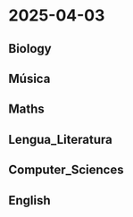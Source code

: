 # 2025-04-03 <!-- markmap: foldAll -->

## Biology

## Música

## Maths

## Lengua_Literatura

## Computer_Sciences

## English

